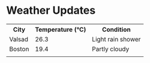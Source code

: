 # Weather Updates

<!-- WEATHER-UPDATE-START -->
<table><tr><th>City</th><th>Temperature (°C)</th><th>Condition</th></tr><tr><td>Valsad</td><td>26.3</td><td>Light rain shower</td></tr><tr><td>Boston</td><td>19.4</td><td>Partly cloudy</td></tr><tr><td></td><td></td><td></td></tr></table>
<!-- WEATHER-UPDATE-END -->

